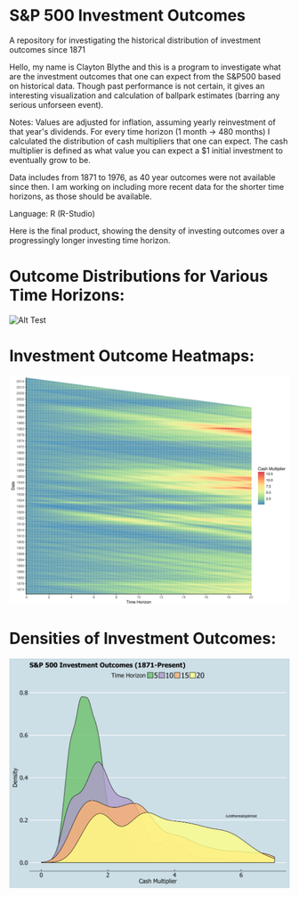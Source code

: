 # S&P 500 Investment Outcomes

A repository for investigating the historical distribution of investment outcomes since 1871

Hello, my name is Clayton Blythe and this is a program to investigate what are the investment outcomes that one can expect from the S&P500 based on historical data. Though past performance is not certain, it gives an interesting visualization and calculation of ballpark estimates (barring any serious unforseen event).

Notes: Values are adjusted for inflation, assuming yearly reinvestment of that year's dividends. For every time horizon (1 month -> 480 months) I calculated the distribution of cash multipliers that one can expect. The cash multiplier is defined as what value you can expect a $1 initial investment to eventually grow to be. 

Data includes from 1871 to 1976, as 40 year outcomes were not available since then. I am working on including more recent data for the shorter time horizons, as those should be available. 

Language: R (R-Studio)

Here is the final product, showing the density of investing outcomes over a progressingly longer investing time horizon.
# Outcome Distributions for Various Time Horizons:
![Alt Test](https://github.com/claytonblythe/S-P500_outcomes/blob/figures/moving_density.gif)

# Investment Outcome Heatmaps:
![Alt Test](https://github.com/claytonblythe/S-P500_outcomes/blob/figures/cashmultipliers_Spectral_20years.png)

# Densities of Investment Outcomes:
![Alt Test](https://github.com/claytonblythe/S-P500_outcomes/blob/figures/20years.png)

